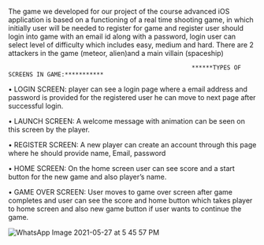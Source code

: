 The game we developed for our project of the course advanced iOS application is based on a functioning of a real time shooting game, in which initially user will be needed to register for game and register user should login into game with an email id along with a password, login user can select level of difficulty which includes easy, medium and hard. There are 2 attackers in the game (meteor, alien)and a main villain (spaceship)


                                                        ******TYPES OF SCREENS IN GAME:***********

• LOGIN SCREEN: player can see a login page where a email address and password is provided for the registered user he can move to next page after successful login.

• LAUNCH SCREEN: A welcome message with animation can be seen on this screen by the player. 

• REGISTER SCREEN: A new player can create an account through this page where he should provide name, Email, password 

• HOME SCREEN: On the home screen user can see score and a start button for the new game and also player’s name. 

• GAME OVER SCREEN: User moves to game over screen after game completes and user can see the score and home button which takes player to home screen and also new game button if user wants to continue the game.


![WhatsApp Image 2021-05-27 at 5 45 57 PM](https://user-images.githubusercontent.com/26799447/120022176-aaef9a00-c009-11eb-89bb-01a020ed8946.jpeg)

